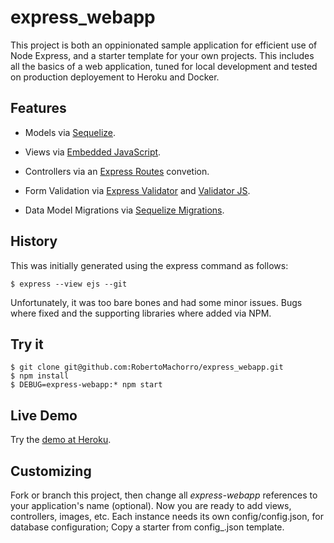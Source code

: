 # express_webapp

This project is both an oppinionated sample application for efficient use of Node Express, and a starter template for your own projects. This includes all the basics of a web application, tuned for local development and tested on production deployement to Heroku and Docker.

## Features

* Models via [Sequelize](http://docs.sequelizejs.com/).
* Views via [Embedded JavaScript](http://ejs.co/).
* Controllers via an [Express Routes](https://expressjs.com/en/guide/routing.html) convetion.

* Form Validation via [Express Validator](https://express-validator.github.io/docs/index.html) and [Validator JS](https://github.com/chriso/validator.js).
* Data Model Migrations via [Sequelize Migrations](http://docs.sequelizejs.com/manual/tutorial/migrations.html).

## History

This was initially generated using the express command as follows:

	$ express --view ejs --git

Unfortunately, it was too bare bones and had some minor issues. Bugs where fixed and the supporting libraries where added via NPM.

## Try it

	$ git clone git@github.com:RobertoMachorro/express_webapp.git
	$ npm install
	$ DEBUG=express-webapp:* npm start

## Live Demo

Try the [demo at Heroku](https://express-webapp-demo.herokuapp.com).

## Customizing

Fork or branch this project, then change all *express-webapp* references to your application's name (optional). Now you are ready to add views, controllers, images, etc. Each instance needs its own config/config.json, for database configuration; Copy a starter from config_.json template.
